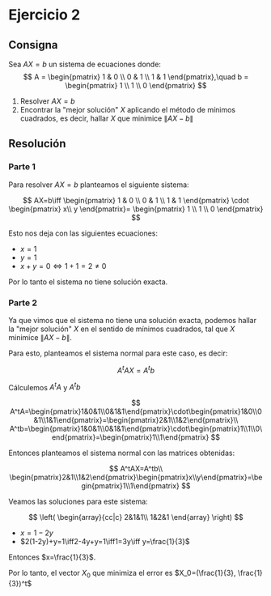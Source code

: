 # Ejercicio 2

## Consigna

Sea $AX = b$ un sistema de ecuaciones donde:  
$$
A =
\begin{pmatrix}
1 & 0 \\
0 & 1 \\
1 & 1
\end{pmatrix},\quad
b =
\begin{pmatrix}
1 \\
1 \\
0
\end{pmatrix}
$$

1. Resolver $AX = b$  
2. Encontrar la "mejor solución" $X$ aplicando el método de mínimos cuadrados, es decir, hallar $X$ que minimice $\|AX - b\|$

## Resolución

### Parte 1

Para resolver $AX=b$ planteamos el siguiente sistema:

$$
AX=b\iff
\begin{pmatrix}
1 & 0 \\
0 & 1 \\
1 & 1
\end{pmatrix}
\cdot
\begin{pmatrix}
x\\
y
\end{pmatrix}=
\begin{pmatrix}
1 \\
1 \\
0
\end{pmatrix}
$$

Esto nos deja con las siguientes ecuaciones:

- $x=1$
- $y=1$
- $x+y=0\iff 1+1=2\neq0$

Por lo tanto el sistema no tiene solución exacta.

### Parte 2

Ya que vimos que el sistema no tiene una solución exacta, podemos hallar la "mejor solución" $X$ en el sentido de mínimos cuadrados, tal que $X$ minimice $\|AX-b\|$.

Para esto, planteamos el sistema normal para este caso, es decir:

$$
A^tAX=A^tb
$$

Cálculemos $A^tA$ y $A^tb$

$$
A^tA=\begin{pmatrix}1&0&1\\0&1&1\end{pmatrix}\cdot\begin{pmatrix}1&0\\0&1\\1&1\end{pmatrix}=\begin{pmatrix}2&1\\1&2\end{pmatrix}\\
A^tb=\begin{pmatrix}1&0&1\\0&1&1\end{pmatrix}\cdot\begin{pmatrix}1\\1\\0\end{pmatrix}=\begin{pmatrix}1\\1\end{pmatrix}
$$

Entonces planteamos el sistema normal con las matrices obtenidas:

$$
A^tAX=A^tb\\
\begin{pmatrix}2&1\\1&2\end{pmatrix}\begin{pmatrix}x\\y\end{pmatrix}=\begin{pmatrix}1\\1\end{pmatrix}
$$

Veamos las soluciones para este sistema:

$$
\left(
\begin{array}{cc|c}
2&1&1\\
1&2&1
\end{array}
\right)
$$

- $x=1-2y$
- $2(1-2y)+y=1\iff2-4y+y=1\iff1=3y\iff y=\frac{1}{3}$

Entonces $x=\frac{1}{3}$.

Por lo tanto, el vector $X_0$ que minimiza el error es $X_0=(\frac{1}{3}, \frac{1}{3})^t$